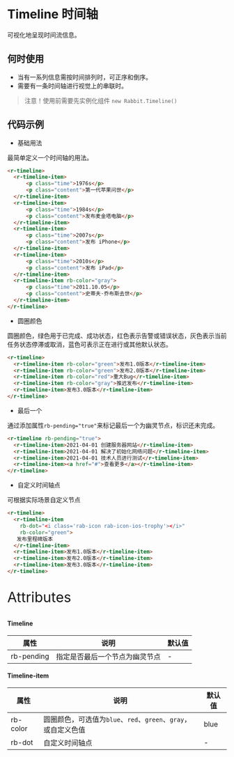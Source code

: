 # Timeline 时间轴

可视化地呈现时间流信息。

## 何时使用

- 当有一系列信息需按时间排列时，可正序和倒序。
- 需要有一条时间轴进行视觉上的串联时。

> 注意！使用前需要先实例化组件  `new Rabbit.Timeline()`

## 代码示例

- 基础用法

最简单定义一个时间轴的用法。

```html
<r-timeline>
  <r-timeline-item>
      <p class="time">1976s</p>
      <p class="content">第一代苹果问世</p>
  </r-timeline-item>
  <r-timeline-item>
      <p class="time">1984s</p>
      <p class="content">发布麦金塔电脑</p>
  </r-timeline-item>
  <r-timeline-item>
      <p class="time">2007s</p>
      <p class="content">发布 iPhone</p>
  </r-timeline-item>
  <r-timeline-item>
      <p class="time">2010s</p>
      <p class="content">发布 iPad</p>
  </r-timeline-item>
  <r-timeline-item rb-color="gray">
      <p class="time">2011.10.05</p>
      <p class="content">史蒂夫·乔布斯去世</p>
  </r-timeline-item>
</r-timeline>
```

- 圆圈颜色 

圆圈颜色，绿色用于已完成、成功状态，红色表示告警或错误状态，灰色表示当前任务状态停滞或取消，蓝色可表示正在进行或其他默认状态。

```html
<r-timeline>
  <r-timeline-item rb-color="green">发布1.0版本</r-timeline-item>
  <r-timeline-item rb-color="green">发布2.0版本</r-timeline-item>
  <r-timeline-item rb-color="red">重大Bug</r-timeline-item>
  <r-timeline-item rb-color="gray">推迟发布</r-timeline-item>
  <r-timeline-item>发布3.0版本</r-timeline-item>
</r-timeline>
```

- 最后一个 

通过添加属性`rb-pending="true"`来标记最后一个为幽灵节点，标识还未完成。

```html
<r-timeline rb-pending="true">
  <r-timeline-item>2021-04-01 创建服务器网站</r-timeline-item>
  <r-timeline-item>2021-04-01 解决了初始化网络问题</r-timeline-item>
  <r-timeline-item>2021-04-01 技术人员进行测试</r-timeline-item>
  <r-timeline-item><a href="#">查看更多</a></r-timeline-item>
</r-timeline>
```

- 自定义时间轴点

可根据实际场景⾃定义节点

```html
<r-timeline>
  <r-timeline-item
    rb-dot="<i class='rab-icon rab-icon-ios-trophy'></i>" 
    rb-color="green">
   发布里程碑版本
  </r-timeline-item>
  <r-timeline-item>发布1.0版本</r-timeline-item>
  <r-timeline-item>发布2.0版本</r-timeline-item>
  <r-timeline-item>发布3.0版本</r-timeline-item>
</r-timeline>
```

<p style="font-size: 32px">Attributes</p>

#### Timeline

| 属性       | 说明                           | 默认值 |
| ---------- | ------------------------------ | ------ |
| rb-pending | 指定是否最后一个节点为幽灵节点 | -      |

#### Timeline-item 

| 属性     | 说明                                                         | 默认值 |
| -------- | ------------------------------------------------------------ | ------ |
| rb-color | 圆圈颜色，可选值为`blue`、`red`、`green`、`gray`，或自定义色值 | blue   |
| rb-dot   | 自定义时间轴点                                               | -      |

